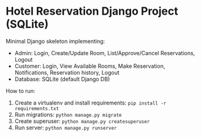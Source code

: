 
# Hotel Reservation Django Project (SQLite)

Minimal Django skeleton implementing:
- Admin: Login, Create/Update Room, List/Approve/Cancel Reservations, Logout
- Customer: Login, View Available Rooms, Make Reservation, Notifications, Reservation history, Logout
- Database: SQLite (default Django DB)

How to run:
1. Create a virtualenv and install requirements: `pip install -r requirements.txt`
2. Run migrations: `python manage.py migrate`
3. Create superuser: `python manage.py createsuperuser`
4. Run server: `python manage.py runserver`

